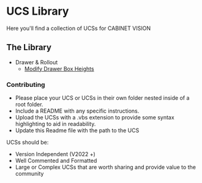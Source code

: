 # UCS Library  

Here you'll find a collection of UCSs for CABINET VISION

## The Library
- Drawer & Rollout
  * [Modify Drawer Box Heights](./Drawers%20&%20Rollouts/Modify%20Drawer%20Box%20Heights)

### Contributing  

- Please place your UCS or UCSs in their own folder nested inside of a root folder.  
- Include a README with any specific instructions.  
- Upload the UCSs with a .vbs extension to provide some syntax highlighting to aid in readability.
- Update this Readme file with the path to the UCS

UCSs should be:
- Version Independent (V2022 +)
- Well Commented and Formatted
- Large or Complex UCSs that are worth sharing and provide value to the community
